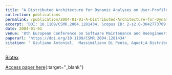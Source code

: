```yaml
---
title: "A Distributed Architecture for Dynamic Analyses on User-Profile Data"
collection: publications
permalink: /publication/2004-01-01-A-Distributed-Architecture-for-Dynamic-Analyses-on-User-Profile-Data
excerpt: 'DOI: 10.1109/CSMR.2004.1281434, Scopus ID: 2-s2.0-3042773709, Cited by: 7'
date: 2004-01-01
venue: '8th European Conference on Software Maintenance and Reengineering (CSMR 2004), 24-26 March 2004, Tampere, Finland, Proceedings'
paperurl: 'https://doi.org/10.1109/CSMR.2004.1281434'
citation: ' Giuliano Antoniol,  Massimiliano Di Penta, &quot;A Distributed Architecture for Dynamic Analyses on User-Profile Data.&quot; 8th European Conference on Software Maintenance and Reengineering (CSMR 2004), 24-26 March 2004, Tampere, Finland, Proceedings, 2004.'
---
```

[Bibtex](https://dblp.org/rec/bib/conf/csmr/AntoniolP04)

[Access paper here](https://doi.org/10.1109/CSMR.2004.1281434){:target="_blank"}
